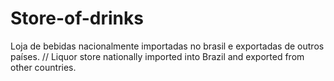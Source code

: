 # Store-of-drinks
Loja de bebidas nacionalmente importadas no brasil e exportadas de outros países. // Liquor store nationally imported into Brazil and exported from other countries.

